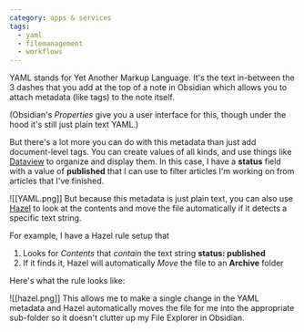 ```yaml
---
category: apps & services
tags:
  - yaml
  - filemanagement
  - workflows
---
```

YAML stands for Yet Another Markup Language. It's the text in-between the 3 dashes that you add at the top of a note in Obsidian which allows you to attach metadata (like tags) to the note itself. 

(Obsidian's *Properties* give you a user interface for this, though under the hood it's still just plain text YAML.)

But there's a lot more you can do with this metadata than just add document-level tags. You can create values of all kinds, and use things like [Dataview](https://github.com/blacksmithgu/obsidian-dataview) to organize and display them. In this case, I have a **status** field with a value of **published** that I can use to filter articles I'm working on from articles that I've finished.

![[YAML.png]]
But because this metadata is just plain text, you can also use [Hazel](https://www.noodlesoft.com/) to look at the contents and move the file automatically if it detects a specific text string.

For example, I have a Hazel rule setup that

1. Looks for _Contents_ that _contain_ the text string **status: published**
2. If it finds it, Hazel will automatically _Move_ the file to an **Archive** folder

Here's what the rule looks like:

![[hazel.png]]
This allows me to make a single change in the YAML metadata and Hazel automatically moves the file for me into the appropriate sub-folder so it doesn't clutter up my File Explorer in Obsidian.